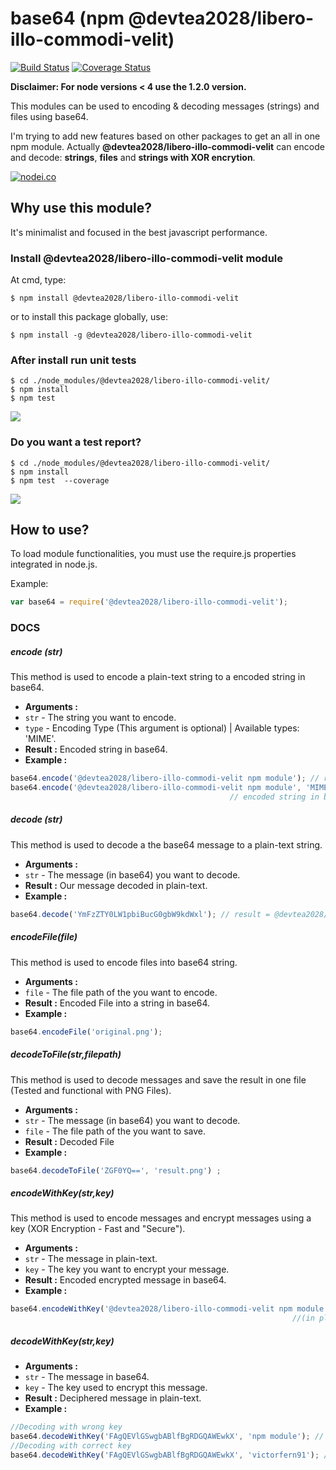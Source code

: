 # base64 (npm @devtea2028/libero-illo-commodi-velit)

[![Build Status](https://travis-ci.org/devtea2028/libero-illo-commodi-velit.svg?branch=master)](https://travis-ci.org/devtea2028/libero-illo-commodi-velit)
[![Coverage Status](https://coveralls.io/repos/github/devtea2028/libero-illo-commodi-velit/badge.svg?branch=master)](https://coveralls.io/github/devtea2028/libero-illo-commodi-velit?branch=master)

**Disclaimer: For node versions < 4 use the 1.2.0 version.**

This modules can be used to encoding & decoding messages (strings) and files using base64.

I'm trying to add new features based on other packages to get an all in one npm module.
Actually **@devtea2028/libero-illo-commodi-velit** can encode and decode: **strings**, **files** and **strings with XOR encrytion**.

[![nodei.co](https://nodei.co/npm/@devtea2028/libero-illo-commodi-velit.png?downloads=true&downloadRank=true&stars=true)](https://nodei.co/npm/@devtea2028/libero-illo-commodi-velit/)

## Why use this module?
It's minimalist and focused in the best javascript performance.


### Install @devtea2028/libero-illo-commodi-velit module
At cmd, type:
```
$ npm install @devtea2028/libero-illo-commodi-velit
```
or to install this package globally, use:

```
$ npm install -g @devtea2028/libero-illo-commodi-velit
```

### After install run unit tests

```
$ cd ./node_modules/@devtea2028/libero-illo-commodi-velit/
$ npm install
$ npm test
```
<img src="http://i.imgur.com/U7rayiT.png"/>

### Do you want a test report?

```
$ cd ./node_modules/@devtea2028/libero-illo-commodi-velit/
$ npm install
$ npm test  --coverage
```
<img src="http://i.imgur.com/sIZfdP8.png"/>

## How to use?
To load module functionalities, you must use the require.js properties integrated in node.js.

Example:
```javascript
var base64 = require('@devtea2028/libero-illo-commodi-velit');
```
### DOCS

##### encode (str)
This method is used to encode a plain-text string to a encoded string in base64.
- **Arguments :**
- ```str``` - The string you want to encode.
- ```type``` - Encoding Type (This argument is optional) | Available types: 'MIME'.
- **Result :**  Encoded string in base64.
- **Example :**
```javascript
base64.encode('@devtea2028/libero-illo-commodi-velit npm module'); // result = YmFzZTY0LW1pbiBucG0gbW9kdWxl
base64.encode('@devtea2028/libero-illo-commodi-velit npm module', 'MIME'); // result = YmFzZTY0LW1pbiBucG0gbW9kdWxl
                                                 // encoded string in base64, using MIME constraints
```
##### decode (str)
This method is used to decode a the base64 message to a plain-text string.
- **Arguments :**
- ```str``` - The message (in base64) you want to decode.
- **Result :**  Our message decoded in plain-text.
- **Example :**
```javascript
base64.decode('YmFzZTY0LW1pbiBucG0gbW9kdWxl'); // result = @devtea2028/libero-illo-commodi-velit npm module
```
##### encodeFile(file)
This method is used to encode files into base64 string.
- **Arguments :**
- ```file``` - The file path of the you want to encode.
- **Result :**  Encoded File into a string in base64.
- **Example :**
```javascript
base64.encodeFile('original.png');
```
##### decodeToFile(str,filepath)
This method is used to decode messages and save the result in one file (Tested and functional with PNG Files).
- **Arguments :**
- ```str``` - The message (in base64) you want to decode.
- ```file``` - The file path of the you want to save.
- **Result :**  Decoded File
- **Example :**
```javascript
base64.decodeToFile('ZGF0YQ==', 'result.png') ;
```
##### encodeWithKey(str,key)
This method is used to encode messages and encrypt messages using a key (XOR Encryption - Fast and "Secure").
- **Arguments :**
- ```str``` - The message in plain-text.
- ```key``` - The key you want to encrypt your message.
- **Result :**  Encoded encrypted message in base64.
- **Example :**
```javascript
base64.encodeWithKey('@devtea2028/libero-illo-commodi-velit npm module', 'victorfern91'); // result = FAgQEVlGSwgbABlfBgRDGQAWEwkX
                                                               //(in plain text is YFK_C	)
```
##### decodeWithKey(str,key)
- **Arguments :**
- ```str``` - The message in base64.
- ```key``` - The key used to encrypt this message.
- **Result :**  Deciphered message in plain-text.
- **Example :**
```javascript
//Decoding with wrong key
base64.decodeWithKey('FAgQEVlGSwgbABlfBgRDGQAWEwkX', 'npm module'); // result = zx}14)/}wew/k$.vdcly
//Decoding with correct key
base64.decodeWithKey('FAgQEVlGSwgbABlfBgRDGQAWEwkX', 'victorfern91'); // result = @devtea2028/libero-illo-commodi-velit npm module
```
